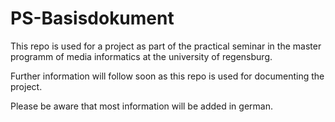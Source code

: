 # PS-Basisdokument

This repo is used for a project as part of the practical seminar in the master programm of media informatics at the university of regensburg.

Further information will follow soon as this repo is used for documenting the project.

Please be aware that most information will be added in german.
